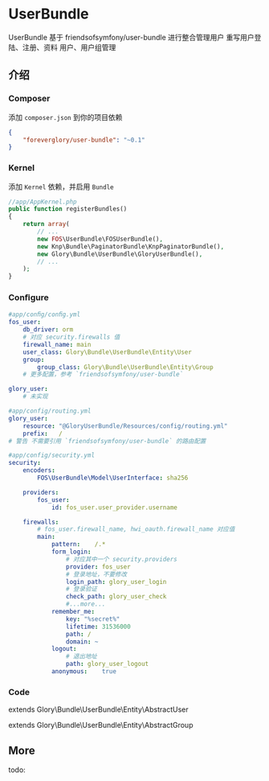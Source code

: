 UserBundle
===========

UserBundle 基于 friendsofsymfony/user-bundle 进行整合管理用户
重写用户登陆、注册、资料
用户、用户组管理

介绍
------------

### Composer

添加 `composer.json` 到你的项目依赖
```json
{
    "foreverglory/user-bundle": "~0.1"
}
```
### Kernel

添加 `Kernel` 依赖，并启用 `Bundle`
```php
//app/AppKernel.php
public function registerBundles()
{
    return array(
        // ...
        new FOS\UserBundle\FOSUserBundle(),
        new Knp\Bundle\PaginatorBundle\KnpPaginatorBundle(),
        new Glory\Bundle\UserBundle\GloryUserBundle(),
        // ...
    );
}
```

### Conﬁgure
```yaml
#app/conﬁg/conﬁg.yml
fos_user:
    db_driver: orm
    # 对应 security.firewalls 值
    firewall_name: main
    user_class: Glory\Bundle\UserBundle\Entity\User
    group:
        group_class: Glory\Bundle\UserBundle\Entity\Group
    # 更多配置，参考 `friendsofsymfony/user-bundle`

glory_user:
    # 未实现

```

```yaml
#app/config/routing.yml
glory_user:
    resource: "@GloryUserBundle/Resources/config/routing.yml"
    prefix:   /
# 警告 不需要引用 `friendsofsymfony/user-bundle` 的路由配置
```

```yaml
#app/config/security.yml
security:
    encoders:
        FOS\UserBundle\Model\UserInterface: sha256

    providers:
        fos_user:
            id: fos_user.user_provider.username

    firewalls:
        # fos_user.firewall_name, hwi_oauth.firewall_name 对应值
        main:
            pattern:    /.*
            form_login:
                # 对应其中一个 security.providers
                provider: fos_user
                # 登录地址，不要修改
                login_path: glory_user_login
                # 登录验证
                check_path: glory_user_check
                #...more...
            remember_me:
                key: "%secret%"
                lifetime: 31536000
                path: /
                domain: ~
            logout:
                # 退出地址
                path: glory_user_logout 
            anonymous:    true
```
### Code
extends Glory\Bundle\UserBundle\Entity\AbstractUser

extends Glory\Bundle\UserBundle\Entity\AbstractGroup

More
------------
todo:
